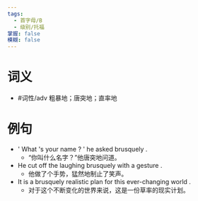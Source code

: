 ```yaml
---
tags:
  - 首字母/B
  - 级别/托福
掌握: false
模糊: false
---
```

# 词义
- #词性/adv  粗暴地；唐突地；直率地
# 例句
- ' What 's your name ? ' he asked brusquely .
	- “你叫什么名字？”他唐突地问道。
- He cut off the laughing brusquely with a gesture .
	- 他做了个手势，猛然地制止了笑声。
- It is a brusquely realistic plan for this ever-changing world .
	- 对于这个不断变化的世界来说，这是一份草率的现实计划。
